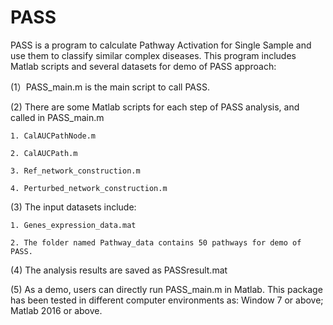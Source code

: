 # PASS

PASS is a program to calculate Pathway Activation for Single Sample and use them to classify similar complex diseases.
This program includes Matlab scripts and several datasets for demo of PASS approach:

(1）PASS_main.m is the main script to call PASS.

(2) There are some Matlab scripts for each step of PASS analysis, and called in PASS_main.m

    1. CalAUCPathNode.m
    
    2. CalAUCPath.m
    
    3. Ref_network_construction.m
    
    4. Perturbed_network_construction.m
    
(3) The input datasets include:  

    1. Genes_expression_data.mat
    
    2. The folder named Pathway_data contains 50 pathways for demo of PASS.
    
(4) The analysis results are saved as PASSresult.mat

(5) As a demo, users can directly run PASS_main.m in Matlab. This package has been tested in different computer environments as: Window 7 or above; Matlab 2016 or above.
